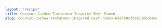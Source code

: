 ```yaml
---
layout: "recipe"
title: Coconut Cashew Tantanmen Inspired Beef Ramen
slug: coconut-cashew-tantanmen-inspired-beef-ramen-680760cfba6118bd6bcc9579
---
```

